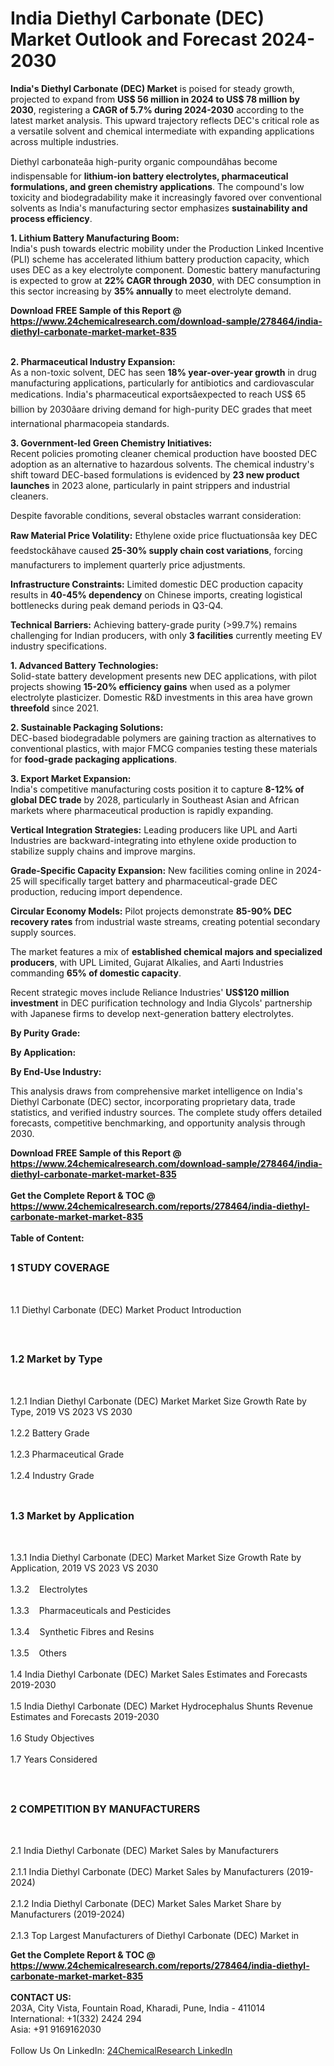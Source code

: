 <h1>India Diethyl Carbonate (DEC) Market Outlook and Forecast 2024-2030</h1><p><strong>India's Diethyl Carbonate (DEC) Market</strong> is poised for steady growth, projected to expand from <strong>US$ 56 million in 2024 to US$ 78 million by 2030</strong>, registering a <strong>CAGR of 5.7% during 2024-2030</strong> according to the latest market analysis. This upward trajectory reflects DEC's critical role as a versatile solvent and chemical intermediate with expanding applications across multiple industries.</p><p>Diethyl carbonateâa high-purity organic compoundâhas become indispensable for <strong>lithium-ion battery electrolytes, pharmaceutical formulations, and green chemistry applications</strong>. The compound's low toxicity and biodegradability make it increasingly favored over conventional solvents as India's manufacturing sector emphasizes <strong>sustainability and process efficiency</strong>.</p><p><strong>1. Lithium Battery Manufacturing Boom:</strong><br>
India's push towards electric mobility under the Production Linked Incentive (PLI) scheme has accelerated lithium battery production capacity, which uses DEC as a key electrolyte component. Domestic battery manufacturing is expected to grow at <strong>22% CAGR through 2030</strong>, with DEC consumption in this sector increasing by <strong>35% annually</strong> to meet electrolyte demand.</p><div><b>Download FREE Sample of this Report @ 
            <a href="https://www.24chemicalresearch.com/download-sample/278464/india-diethyl-carbonate-market-market-835">
            https://www.24chemicalresearch.com/download-sample/278464/india-diethyl-carbonate-market-market-835</a></b></div><br><p><strong>2. Pharmaceutical Industry Expansion:</strong><br>
As a non-toxic solvent, DEC has seen <strong>18% year-over-year growth</strong> in drug manufacturing applications, particularly for antibiotics and cardiovascular medications. India's pharmaceutical exportsâexpected to reach US$ 65 billion by 2030âare driving demand for high-purity DEC grades that meet international pharmacopeia standards.</p><p><strong>3. Government-led Green Chemistry Initiatives:</strong><br>
Recent policies promoting cleaner chemical production have boosted DEC adoption as an alternative to hazardous solvents. The chemical industry's shift toward DEC-based formulations is evidenced by <strong>23 new product launches</strong> in 2023 alone, particularly in paint strippers and industrial cleaners.</p><p>Despite favorable conditions, several obstacles warrant consideration:</p><p><strong>Raw Material Price Volatility:</strong> Ethylene oxide price fluctuationsâa key DEC feedstockâhave caused <strong>25-30% supply chain cost variations</strong>, forcing manufacturers to implement quarterly price adjustments.</p><p><strong>Infrastructure Constraints:</strong> Limited domestic DEC production capacity results in <strong>40-45% dependency</strong> on Chinese imports, creating logistical bottlenecks during peak demand periods in Q3-Q4.</p><p><strong>Technical Barriers:</strong> Achieving battery-grade purity (&gt;99.7%) remains challenging for Indian producers, with only <strong>3 facilities</strong> currently meeting EV industry specifications.</p><p><strong>1. Advanced Battery Technologies:</strong><br>
Solid-state battery development presents new DEC applications, with pilot projects showing <strong>15-20% efficiency gains</strong> when used as a polymer electrolyte plasticizer. Domestic R&amp;D investments in this area have grown <strong>threefold</strong> since 2021.</p><p><strong>2. Sustainable Packaging Solutions:</strong><br>
DEC-based biodegradable polymers are gaining traction as alternatives to conventional plastics, with major FMCG companies testing these materials for <strong>food-grade packaging applications</strong>.</p><p><strong>3. Export Market Expansion:</strong><br>
India's competitive manufacturing costs position it to capture <strong>8-12% of global DEC trade</strong> by 2028, particularly in Southeast Asian and African markets where pharmaceutical production is rapidly expanding.</p><p><strong>Vertical Integration Strategies:</strong> Leading producers like UPL and Aarti Industries are backward-integrating into ethylene oxide production to stabilize supply chains and improve margins.</p><p><strong>Grade-Specific Capacity Expansion:</strong> New facilities coming online in 2024-25 will specifically target battery and pharmaceutical-grade DEC production, reducing import dependence.</p><p><strong>Circular Economy Models:</strong> Pilot projects demonstrate <strong>85-90% DEC recovery rates</strong> from industrial waste streams, creating potential secondary supply sources.</p><p>The market features a mix of <strong>established chemical majors and specialized producers</strong>, with UPL Limited, Gujarat Alkalies, and Aarti Industries commanding <strong>65% of domestic capacity</strong>.</p><p>Recent strategic moves include Reliance Industries' <strong>US$120 million investment</strong> in DEC purification technology and India Glycols' partnership with Japanese firms to develop next-generation battery electrolytes.</p><p><strong>By Purity Grade:</strong></p><p><strong>By Application:</strong></p><p><strong>By End-Use Industry:</strong></p><p>This analysis draws from comprehensive market intelligence on India's Diethyl Carbonate (DEC) sector, incorporating proprietary data, trade statistics, and verified industry sources. The complete study offers detailed forecasts, competitive benchmarking, and opportunity analysis through 2030.</p><div><b>Download FREE Sample of this Report @ 
            <a href="https://www.24chemicalresearch.com/download-sample/278464/india-diethyl-carbonate-market-market-835">
            https://www.24chemicalresearch.com/download-sample/278464/india-diethyl-carbonate-market-market-835</a></b></div><br><div><b>Get the Complete Report & TOC @ 
            <a href="https://www.24chemicalresearch.com/reports/278464/india-diethyl-carbonate-market-market-835">
            https://www.24chemicalresearch.com/reports/278464/india-diethyl-carbonate-market-market-835</a></b></div><br>
            <b>Table of Content:</b><p><h2><span style="font-size:16px"><strong>1 STUDY COVERAGE</strong></span></h2><br />
<p>1.1 Diethyl Carbonate (DEC) Market Product Introduction</p><br />
<h2><span style="font-size:16px"><strong>1.2 Market by Type</strong></span></h2><br />
<p>1.2.1 Indian Diethyl Carbonate (DEC) Market Market Size Growth Rate by Type, 2019 VS 2023 VS 2030<br /><br />
1.2.2 Battery Grade&nbsp;&nbsp; &nbsp;<br /><br />
1.2.3 Pharmaceutical Grade<br /><br />
1.2.4 Industry Grade<br /><br />
<h2><span style="font-size:16px"><strong>1.3 Market by Application</strong></span></h2><br />
<p>1.3.1 India Diethyl Carbonate (DEC) Market Market Size Growth Rate by Application, 2019 VS 2023 VS 2030<br /><br />
1.3.2&nbsp;&nbsp; &nbsp;Electrolytes<br /><br />
1.3.3&nbsp;&nbsp; &nbsp;Pharmaceuticals and Pesticides<br /><br />
1.3.4&nbsp;&nbsp; &nbsp;Synthetic Fibres and Resins<br /><br />
1.3.5&nbsp;&nbsp; &nbsp;Others<br /><br />
1.4 India Diethyl Carbonate (DEC) Market Sales Estimates and Forecasts 2019-2030<br /><br />
1.5 India Diethyl Carbonate (DEC) Market Hydrocephalus Shunts Revenue Estimates and Forecasts 2019-2030<br /><br />
1.6 Study Objectives<br /><br />
1.7 Years Considered</p><br />
<h2><span style="font-size:16px"><strong>2 COMPETITION BY MANUFACTURERS</strong></span></h2><br />
<p>2.1 India Diethyl Carbonate (DEC) Market Sales by Manufacturers<br /><br />
2.1.1 India Diethyl Carbonate (DEC) Market Sales by Manufacturers (2019-2024)<br /><br />
2.1.2 India Diethyl Carbonate (DEC) Market Sales Market Share by Manufacturers (2019-2024)<br /><br />
2.1.3 Top Largest Manufacturers of Diethyl Carbonate (DEC) Market in </p><div><b>Get the Complete Report & TOC @ 
            <a href="https://www.24chemicalresearch.com/reports/278464/india-diethyl-carbonate-market-market-835">
            https://www.24chemicalresearch.com/reports/278464/india-diethyl-carbonate-market-market-835</a></b></div><br><b>CONTACT US:</b><br>
            203A, City Vista, Fountain Road, Kharadi, Pune, India - 411014<br>
            International: +1(332) 2424 294<br>
            Asia: +91 9169162030 <br><br>
            Follow Us On LinkedIn: <a href="https://www.linkedin.com/company/24chemicalresearch/">24ChemicalResearch LinkedIn</a>